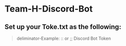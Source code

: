 # Team-H-Discord-Bot

## Set up your Toke.txt as the following:
> deliminator-Example: :: or ;;
> Discord Bot Token
